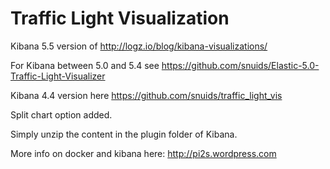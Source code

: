 # Traffic Light Visualization

Kibana 5.5 version of http://logz.io/blog/kibana-visualizations/

For Kibana between 5.0 and 5.4 see https://github.com/snuids/Elastic-5.0-Traffic-Light-Visualizer 

Kibana 4.4 version here https://github.com/snuids/traffic_light_vis

Split chart option added.

Simply unzip the content in the plugin folder of Kibana.

More info on docker and kibana here: http://pi2s.wordpress.com
